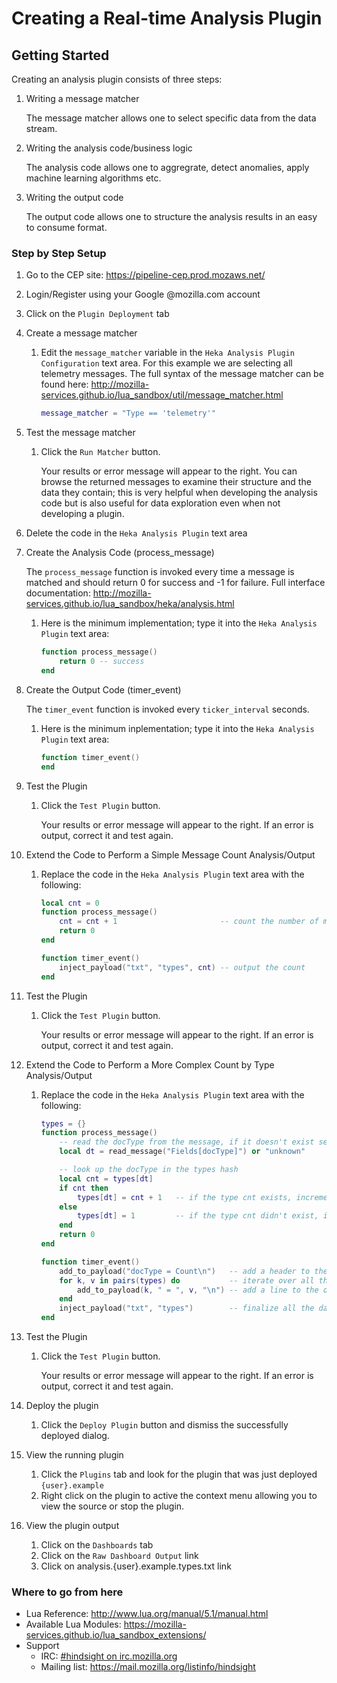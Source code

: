 # Creating a Real-time Analysis Plugin

## Getting Started

Creating an analysis plugin consists of three steps:

1. Writing a message matcher

   The message matcher allows one to select specific data from the data stream.

2. Writing the analysis code/business logic

   The analysis code allows one to aggregrate, detect anomalies, apply machine
   learning algorithms etc.

3. Writing the output code

   The output code allows one to structure the analysis results in an easy to
   consume format.


### Step by Step Setup

1. Go to the CEP site: https://pipeline-cep.prod.mozaws.net/

1. Login/Register using your Google @mozilla.com account

1. Click on the `Plugin Deployment` tab

1. Create a message matcher

    1. Edit the `message_matcher` variable in the `Heka Analysis Plugin Configuration`
       text area. For this example we are selecting all telemetry messages. The
       full syntax of the message matcher can be found here: 
       http://mozilla-services.github.io/lua_sandbox/util/message_matcher.html

       ```lua
       message_matcher = "Type == 'telemetry'"
       ```

1. Test the message matcher

    1. Click the `Run Matcher` button.

       Your results or error message will appear to the right.  You can browse
       the returned messages to examine their structure and the data they
       contain; this is very helpful when developing the analysis code but is
       also useful for data exploration even when not developing a plugin.

1. Delete the code in the `Heka Analysis Plugin` text area

1. Create the Analysis Code (process_message)

   The `process_message` function is invoked every time a message is matched and
   should return 0 for success and -1 for failure. Full interface documentation:
   http://mozilla-services.github.io/lua_sandbox/heka/analysis.html

    1. Here is the minimum  implementation; type it into the 
       `Heka Analysis Plugin` text area:
       
       ```lua
       function process_message()
           return 0 -- success
       end
       ```

1. Create the Output Code (timer_event)

   The `timer_event` function is invoked every `ticker_interval` seconds.

    1. Here is the minimum inplementation; type it into the `Heka Analysis Plugin`
       text area:
       
       ```lua
       function timer_event()
       end
       ```

1. Test the Plugin
    1. Click the `Test Plugin` button.

       Your results or error message will appear to the right. If an error is
       output, correct it and test again.
   

1. Extend the Code to Perform a Simple Message Count Analysis/Output

   1. Replace the code in the `Heka Analysis Plugin` text area with the
      following:

      ```lua
      local cnt = 0
      function process_message()
          cnt = cnt + 1                       -- count the number of messages that matched
          return 0
      end
      
      function timer_event()
          inject_payload("txt", "types", cnt) -- output the count
      end
      ```

1. Test the Plugin
    1. Click the `Test Plugin` button.

       Your results or error message will appear to the right. If an error is
       output, correct it and test again.

1. Extend the Code to Perform a More Complex Count by Type Analysis/Output

   1. Replace the code in the `Heka Analysis Plugin` text area with the
      following:

      ```lua
      types = {}
      function process_message()
          -- read the docType from the message, if it doesn't exist set it to "unknown"
          local dt = read_message("Fields[docType]") or "unknown"
      
          -- look up the docType in the types hash
          local cnt = types[dt]
          if cnt then
              types[dt] = cnt + 1   -- if the type cnt exists, increment it by one
          else
              types[dt] = 1         -- if the type cnt didn't exist, initialize it to one
          end
          return 0
      end

      function timer_event()
          add_to_payload("docType = Count\n")   -- add a header to the output
          for k, v in pairs(types) do           -- iterate over all the key/values (docTypes/cnt in the hash)
              add_to_payload(k, " = ", v, "\n") -- add a line to the output
          end
          inject_payload("txt", "types")        -- finalize all the data written to the payload
      end
      ```

1. Test the Plugin
    1. Click the `Test Plugin` button.

       Your results or error message will appear to the right. If an error is
       output, correct it and test again.

1. Deploy the plugin
    1. Click the `Deploy Plugin` button and dismiss the successfully deployed 
       dialog.

1. View the running plugin
    1. Click the `Plugins` tab and look for the plugin that was just deployed
       `{user}.example`
    1. Right click on the plugin to active the context menu allowing you to view
       the source or stop the plugin.

1. View the plugin output
    1. Click on the `Dashboards` tab
    1. Click on the `Raw Dashboard Output` link
    1. Click on analysis.{user}.example.types.txt link

### Where to go from here
- Lua Reference: http://www.lua.org/manual/5.1/manual.html
- Available Lua Modules: https://mozilla-services.github.io/lua_sandbox_extensions/
- Support
    - IRC: [#hindsight on irc.mozilla.org](irc://irc.mozilla.org/hindsight)
    - Mailing list: https://mail.mozilla.org/listinfo/hindsight
